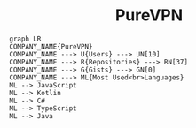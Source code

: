 <h1 align="center">PureVPN</h1>

```mermaid
graph LR
COMPANY_NAME{PureVPN}
COMPANY_NAME ---> U{Users} ---> UN[10]
COMPANY_NAME ---> R{Repositories} ---> RN[37]
COMPANY_NAME ---> G{Gists} ---> GN[0]
COMPANY_NAME ---> ML{Most Used<br>Languages}
ML --> JavaScript
ML --> Kotlin
ML --> C#
ML --> TypeScript
ML --> Java
```
